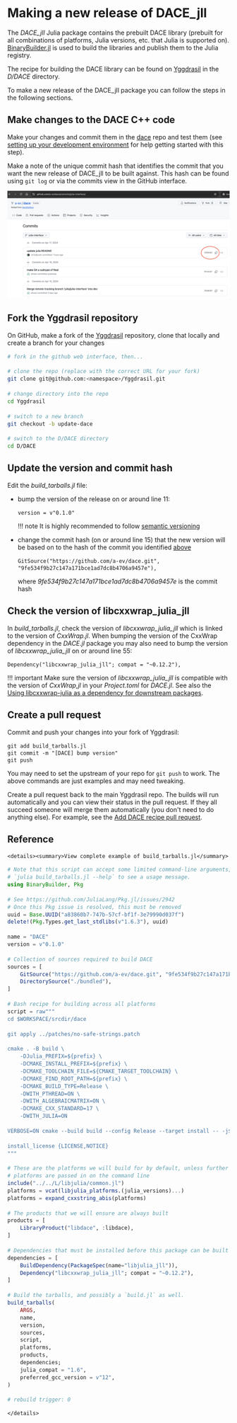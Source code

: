 # Making a new release of DACE\_jll

The *DACE\_jll* Julia package contains the prebuilt DACE library (prebuilt for all combinations of platforms, Julia versions, etc. that Julia is supported on).
[BinaryBuilder.jl](https://docs.binarybuilder.org/stable/) is used to build the libraries and publish them to the Julia registry.

The recipe for building the DACE library can be found on [Yggdrasil](https://github.com/JuliaPackaging/Yggdrasil) in the *D/DACE* directory.

To make a new release of the DACE\_jll package you can follow the steps in the following sections.

## Make changes to the DACE C++ code

Make your changes and commit them in the [dace](https://github.com/a-ev/dace/tree/julia-interface) repo and test them (see [setting up your development environment](setting-up-your-development-environment.md) for help getting started with this step).

Make a note of the unique commit hash that identifies the commit that you want the new release of DACE\_jll to be built against.
This hash can be found using `git log` or via the commits view in the GitHub interface.

![commithash.png](../assets/commithash.png)

## Fork the Yggdrasil repository

On GitHub, make a fork of the [Yggdrasil](https://github.com/JuliaPackaging/Yggdrasil) repository, clone that locally and create a branch for your changes

```bash
# fork in the github web interface, then...

# clone the repo (replace with the correct URL for your fork)
git clone git@github.com:<namespace>/Yggdrasil.git

# change directory into the repo
cd Yggdrasil

# switch to a new branch
git checkout -b update-dace

# switch to the D/DACE directory
cd D/DACE
```

## Update the version and commit hash

Edit the *build\_tarballs.jl* file:

- bump the version of the release on or around line 11:
  ```
  version = v"0.1.0"
  ```

  !!! note
      It is highly recommended to follow [semantic versioning](https://semver.org/)

- change the commit hash (on or around line 15) that the new version will be based on to the hash of the commit you identified [above](#Make-changes-to-the-DACE-C-code)
  ```
  GitSource("https://github.com/a-ev/dace.git", "9fe534f9b27c147a171bce1ad7dc8b4706a9457e"),
  ```
  where *9fe534f9b27c147a171bce1ad7dc8b4706a9457e* is the commit hash

## Check the version of libcxxwrap\_julia\_jll

In *build\_tarballs.jl*, check the version of *libcxxwrap\_julia\_jll* which is linked to the version of *CxxWrap.jl*.
When bumping the version of the CxxWrap dependency in the *DACE.jl* package you may also need to bump the version of *libcxxwrap\_julia\_jll* on or around line 55:

```
Dependency("libcxxwrap_julia_jll"; compat = "~0.12.2"),
```
   
!!! important
    Make sure the version of *libcxxwrap\_julia\_jll* is compatible with the version of *CxxWrap,jl* in your *Project.toml* for *DACE.jl*. See also the [Using libcxxwrap-julia as a dependency for downstream packages](https://github.com/JuliaInterop/libcxxwrap-julia?tab=readme-ov-file#using-libcxxwrap-julia-as-a-dependency-for-downstream-packages).

## Create a pull request

Commit and push your changes into your fork of Yggdrasil:

```
git add build_tarballs.jl
git commit -m "[DACE] bump version"
git push
```

You may need to set the upstream of your repo for `git push` to work.
The above commands are just examples and may need tweaking.

Create a pull request back to the main Yggdrasil repo.
The builds will run automatically and you can view their status in the pull request.
If they all succeed someone will merge them automatically (you don't need to do anything else).
For example, see the [Add DACE recipe pull request](https://github.com/JuliaPackaging/Yggdrasil/pull/8493).

## Reference

```@raw html
<details><summary>View complete example of build_tarballs.jl</summary>
```

```julia
# Note that this script can accept some limited command-line arguments, run
# `julia build_tarballs.jl --help` to see a usage message.
using BinaryBuilder, Pkg

# See https://github.com/JuliaLang/Pkg.jl/issues/2942
# Once this Pkg issue is resolved, this must be removed
uuid = Base.UUID("a83860b7-747b-57cf-bf1f-3e79990d037f")
delete!(Pkg.Types.get_last_stdlibs(v"1.6.3"), uuid)

name = "DACE"
version = v"0.1.0"

# Collection of sources required to build DACE
sources = [
    GitSource("https://github.com/a-ev/dace.git", "9fe534f9b27c147a171bce1ad7dc8b4706a9457e"),
    DirectorySource("./bundled"),
]

# Bash recipe for building across all platforms
script = raw"""
cd $WORKSPACE/srcdir/dace

git apply ../patches/no-safe-strings.patch

cmake . -B build \
    -DJulia_PREFIX=${prefix} \
    -DCMAKE_INSTALL_PREFIX=${prefix} \
    -DCMAKE_TOOLCHAIN_FILE=${CMAKE_TARGET_TOOLCHAIN} \
    -DCMAKE_FIND_ROOT_PATH=${prefix} \
    -DCMAKE_BUILD_TYPE=Release \
    -DWITH_PTHREAD=ON \
    -DWITH_ALGEBRAICMATRIX=ON \
    -DCMAKE_CXX_STANDARD=17 \
    -DWITH_JULIA=ON

VERBOSE=ON cmake --build build --config Release --target install -- -j${nproc}

install_license {LICENSE,NOTICE}
"""

# These are the platforms we will build for by default, unless further
# platforms are passed in on the command line
include("../../L/libjulia/common.jl")
platforms = vcat(libjulia_platforms.(julia_versions)...)
platforms = expand_cxxstring_abis(platforms)

# The products that we will ensure are always built
products = [
    LibraryProduct("libdace", :libdace),
]

# Dependencies that must be installed before this package can be built
dependencies = [
    BuildDependency(PackageSpec(name="libjulia_jll")),
    Dependency("libcxxwrap_julia_jll"; compat = "~0.12.2"),
]

# Build the tarballs, and possibly a `build.jl` as well.
build_tarballs(
    ARGS,
    name,
    version,
    sources,
    script,
    platforms,
    products,
    dependencies;
    julia_compat = "1.6",
    preferred_gcc_version = v"12",
)

# rebuild trigger: 0
```

```@raw html
</details>
```
